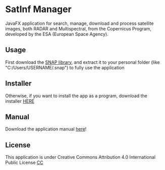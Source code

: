 # SatInf Manager

JavaFX application for search, manage, download and process satellite images, both RADAR and Multispectral, from the Copernicus Program, developed by the ESA (European Space Agency).

## Usage

First download the [SNAP library](https://drive.google.com/file/d/1xo7aO16SWUprfTM8mMpMfBuhYFCId0n1/view?usp=sharing), and extract it to your personal folder (like "C:/Users/USERNAME/.snap") to fully use the application

## Installer

Otherwise, if you want to install the app as a program, download the installer [HERE](https://drive.google.com/file/d/16ganAPEfyKefG5IqoPoOfoIhI3nnvLnG/view?usp=sharing)

## Manual

Download the application manual [here](https://drive.google.com/file/d/1BYSYXYKC7QjYrK75oL5vnEyX-cZ9iXGK/view?usp=sharing)!


## License
This application is under Creative Commons Attribution 4.0 International Public License
[CC](https://creativecommons.org/licenses/by/4.0/legalcode)
